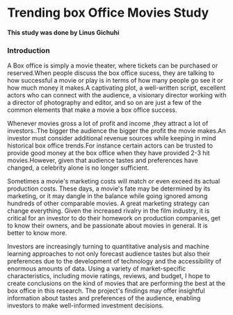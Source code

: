 
# Trending box Office Movies Study

#### This study was done by Linus Gichuhi

### Introduction
A Box office is simply a movie theater, where tickets can be purchased or reserved.When people discuss the box office sucess, they are talking to how successful a movie or play is in terms of how many people go see it or how much money it makes.A captivating plot, a well-written script, excellent actors who can connect with the audience, a visionary director working with a director of photography and editor, and so on are just a few of the common elements that make a movie a box office success.

Whenever movies gross a lot of profit and income ,they attract a lot of investors..The bigger the audience the bigger the profit the movie makes.An investor must consider additional revenue sources while keeping in mind historical box office trends.For instance certain actors can be trusted to provide good money at the box office when they have provided 2-3 hit movies.However, given that audience tastes and preferences have changed, a celebrity alone is no longer sufficient.

Sometimes a movie's marketing costs will match or even exceed its actual production costs. These days, a movie's fate may be determined by its marketing, or it may dangle in the balance while going ignored among hundreds of other comparable movies. A great marketing strategy can change everything. Given the increased rivalry in the film industry, it is critical for an investor to do their homework on production companies, get to know their owners, and be passionate about movies in general. It is better to know more.

Investors are increasingly turning to quantitative analysis and machine learning approaches to not only forecast audience tastes but also their preferences due to the development of technology and the accessibility of enormous amounts of  data. Using a variety of market-specific characteristics, including movie ratings, reviews, and budget, I hope to create conclusions on the kind of movies that are performing the best at the box office in this research. The project's findings may offer insightful information about tastes and preferences of the audience, enabling investors to make well-informed investment decisions.